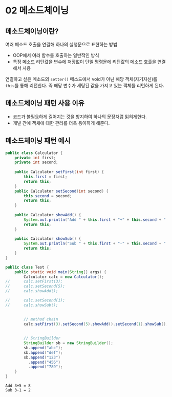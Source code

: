 # 02 메소드체이닝

## 메소드체이닝이란?
여러 메소드 호출을 연결해 하나의 실행문으로 표현하는 방법
- OOP에서 여러 함수를 호출하는 일반적인 방식
- 특정 메소드 리턴값을 변수에 저장없이 단일 명령문에 리턴값의 메소드 호출을 연결해서 사용


연결하고 싶은 메소드의 `setter()` 메소드에서 void가 아닌 해당 객체(자기자신)를 `this`를 통해 리턴한다. 즉 해당 변수가 세팅된 값을 가지고 있는 객체를 리턴하게 된다.

## 메소드체이닝 패턴 사용 이유
- 코드가 불필요하게 길어지는 것을 방지하여 하나의 문장처럼 읽히게한다.
- 개발 간에 객체에 대한 관리를 더욱 용이하게 해준다. 

## 메소드체이닝 패턴 예시
```java
public class Calculator {
	private int first;
	private int second;
	
	public Calculator setFirst(int first) {
		this.first = first;
		return this;
	}
	public Calculator setSecond(int second) {
		this.second = second;
		return this;
	}
	
	public Calculator showAdd() {
		System.out.println("Add " + this.first + "+" + this.second + " = " + (this.first + this.second));
		return this;
	}
	
	public Calculator showSub() {
		System.out.println("Sub " + this.first + "-" + this.second + " = " + (this.first - this.second));
		return this;
	}
}
```
```java
public class Test {
    public static void main(String[] args) {
        Calculator calc = new Calculator();
//      calc.setFirst(3);
//      calc.setSecond(5);
//      calc.showAdd();

//      calc.setSecond(1);
//      calc.showSub();

        
        // method chain
        calc.setFirst(3).setSecond(5).showAdd().setSecond(1).showSub();
        
        
        // StringBuilder
        StringBuilder sb = new StringBuilder();
        sb.append("abc");
        sb.append("def");
        sb.append("123")
          .append("456")
          .append("789");
    }
}
```
```text
Add 3+5 = 8
Sub 3-1 = 2
```
